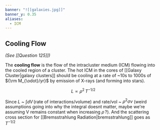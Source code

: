 ```yaml
---
banner: "![[galaxies.jpg]]"
banner_y: 0.35
aliases:
  - ICM
---
```

## Cooling Flow
*(See [[Question 125]])*

The **cooling flow** is the flow of the intracluster medium (ICM) flowing into the cooled region of a cluster. The hot ICM in the cores of [[Galaxy Cluster|galaxy clusters]] should be cooling at a rate of ~10s to 1000s of ${\rm M_{\odot}/yr}$ by emission of X-rays (and forming into stars).

$$L \propto \rho^{2} \, T^{-1/2}$$

Since $L$ ~ $\int dV\,$(rate of interactions/volume) and rate/vol ~ $\rho^2 \sigma v$ (weird assumptions going into why the integral doesnt matter, maybe we're assuming V remains constant when increasing $\rho\,$?). And the scattering cross section for [[Bremsstrahlung Radiation|bremsstrahlung]] goes as $T^{-1/2}$

